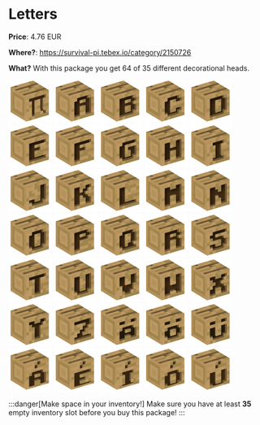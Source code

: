 # Letters

**Price**: 4.76 EUR

**Where?**: https://survival-pi.tebex.io/category/2150726

**What?** With this package you get 64 of 35 different decorational heads.

![32485](e53838a17036a3436c42e49d9b99effd.webp)
![164](e0212ebb86c935aa786cba45f5f46aed.webp)
![165](3a44058da21fa58161d6310b5a952249.webp)
![166](dee9d3cc0b54c65ddb4aa82abeb0aa4e.webp)
![167](178fda75827490585cbe8aa7c313d9e4.webp)
![168](7dc7d5b70456c0f41b5db23c51523b87.webp)
![169](09088f8e6f857aa10d7d56cd13b1d9cf.webp)
![170](956639571d81b11f4e2a223bd0232cb0.webp)
![171](b7a1a4d3d71bc110954fc57c09bea02c.webp)
![172](1ab02ff99b3e2f09f76df46a87e35507.webp)
![173](d74fa5c01a2a74ad5eae73d5facb820b.webp)
![174](d0b2664b8a07402792b0564dd212fecb.webp)
![175](241a1581741c7a3aa1a6d436627b7621.webp)
![176](35328b0702926005e78c6ef31329e038.webp)
![177](686defc39db63ff2ca68fc8107767a00.webp)
![178](e4eb53c39ede7ed6b70de0d6b08db3d7.webp)
![179](baa086310cfaa0423f3b999541fe156d.webp)
![180](cc0b8051265cf41ffed0d31c7c45fd7b.webp)
![181](06be0b275621a7605e0a006341d86f13.webp)
![182](72732488f82d38e3e1de2fb023ae80cb.webp)
![183](d088ccea99abc8723b15a2bf9624a876.webp)
![184](f0b738f8ef33d89931ea63d0322ac397.webp)
![185](abbad6dd4c3496d983c8f8aa8a98ce27.webp)
![186](ae56a7801f373e912563a417bf7897e9.webp)
![187](6cb84cc86d6ba5dd2b55989e1f6d11c4.webp)
![188](d4367694e589cf1c8699f92f93904b28.webp)
![189](99bcc2fc4a4b258f5c1524e49910e9d0.webp)
![190](a3a5b3873a48ce0e90171bb64066ec59.webp)
![191](add358d6dd7c76c0e00266c4941f58bc.webp)
![192](ba497e4fa8e29054bd6bc770f04bdb57.webp)
![65048](ccbff450118b3ab989a2731aec9f1fc2.webp)
![65049](ef1fcc2512b7d9701f11f807955b16c2.webp)
![65050](f39f3324d1eac00f9435f15cbaa538cb.webp)
![65051](1927d4140f7e6e4d8c9b60b9bc5ba081.webp)
![65052](986d181df6720c7705e8b17bdf806545.webp)

:::danger[Make space in your inventory!]
Make sure you have at least **35** empty inventory slot before you buy this package!
:::